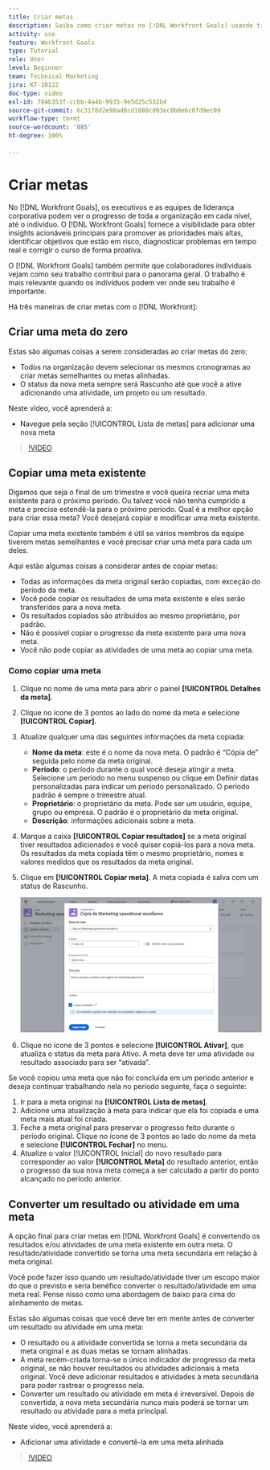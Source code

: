 ```yaml
---
title: Criar metas
description: Saiba como criar metas no [!DNL Workfront Goals] usando três opções diferentes.
activity: use
feature: Workfront Goals
type: Tutorial
role: User
level: Beginner
team: Technical Marketing
jira: KT-10122
doc-type: video
exl-id: 784b353f-cc6b-4a4b-9935-9e5d25c532b4
source-git-commit: 6c31f8d2e98ad8cd1880cd03ec0b0e6c0fd9ec09
workflow-type: tm+mt
source-wordcount: '885'
ht-degree: 100%

---
```


# Criar metas

No [!DNL Workfront Goals], os executivos e as equipes de liderança corporativa podem ver o progresso de toda a organização em cada nível, até o indivíduo. O [!DNL Workfront Goals] fornece a visibilidade para obter insights acionáveis principais para promover as prioridades mais altas, identificar objetivos que estão em risco, diagnosticar problemas em tempo real e corrigir o curso de forma proativa.

O [!DNL Workfront Goals] também permite que colaboradores individuais vejam como seu trabalho contribui para o panorama geral. O trabalho é mais relevante quando os indivíduos podem ver onde seu trabalho é importante.

Há três maneiras de criar metas com o [!DNL Workfront]:

## Criar uma meta do zero

Estas são algumas coisas a serem consideradas ao criar metas do zero:

* Todos na organização devem selecionar os mesmos cronogramas ao criar metas semelhantes ou metas alinhadas.
* O status da nova meta sempre será Rascunho até que você a ative adicionando uma atividade, um projeto ou um resultado.

Neste vídeo, você aprenderá a:

* Navegue pela seção [!UICONTROL Lista de metas] para adicionar uma nova meta

>[!VIDEO](https://video.tv.adobe.com/v/335191/?quality=12&learn=on)

## Copiar uma meta existente

Digamos que seja o final de um trimestre e você queira recriar uma meta existente para o próximo período. Ou talvez você não tenha cumprido a meta e precise estendê-la para o próximo período. Qual é a melhor opção para criar essa meta? Você desejará copiar e modificar uma meta existente.

Copiar uma meta existente também é útil se vários membros da equipe tiverem metas semelhantes e você precisar criar uma meta para cada um deles.

Aqui estão algumas coisas a considerar antes de copiar metas:

* Todas as informações da meta original serão copiadas, com exceção do período da meta.
* Você pode copiar os resultados de uma meta existente e eles serão transferidos para a nova meta.
* Os resultados copiados são atribuídos ao mesmo proprietário, por padrão.
* Não é possível copiar o progresso da meta existente para uma nova meta.
* Você não pode copiar as atividades de uma meta ao copiar uma meta.

### Como copiar uma meta

1. Clique no nome de uma meta para abrir o painel **[!UICONTROL Detalhes da meta]**.
1. Clique no ícone de 3 pontos ao lado do nome da meta e selecione **[!UICONTROL Copiar]**.
1. Atualize qualquer uma das seguintes informações da meta copiada:
   * **Nome da meta**: este é o nome da nova meta. O padrão é “Cópia de” seguida pelo nome da meta original.
   * **Período**: o período durante o qual você deseja atingir a meta. Selecione um período no menu suspenso ou clique em Definir datas personalizadas para indicar um período personalizado. O período padrão é sempre o trimestre atual.
   * **Proprietário**: o proprietário da meta. Pode ser um usuário, equipe, grupo ou empresa. O padrão é o proprietário da meta original.
   * **Descrição**: informações adicionais sobre a meta.

1. Marque a caixa **[!UICONTROL Copiar resultados]** se a meta original tiver resultados adicionados e você quiser copiá-los para a nova meta. Os resultados da meta copiada têm o mesmo proprietário, nomes e valores medidos que os resultados da meta original.

1. Clique em **[!UICONTROL Copiar meta]**. A meta copiada é salva com um status de Rascunho.

   ![Uma imagem do painel [!UICONTROL Detalhes da meta] no [!DNL Workfront Goals] com a opção [!UICONTROL Copiar] ](assets/03-workfront-goals-copy-a-goal.png)

1. Clique no ícone de 3 pontos e selecione **[!UICONTROL Ativar]**, que atualiza o status da meta para Ativo. A meta deve ter uma atividade ou resultado associado para ser “ativada”.

Se você copiou uma meta que não foi concluída em um período anterior e deseja continuar trabalhando nela no período seguinte, faça o seguinte:

1. Ir para a meta original na **[!UICONTROL Lista de metas]**.
1. Adicione uma atualização à meta para indicar que ela foi copiada e uma meta mais atual foi criada.
1. Feche a meta original para preservar o progresso feito durante o período original. Clique no ícone de 3 pontos ao lado do nome da meta e selecione **[!UICONTROL Fechar]** no menu.
1. Atualize o valor [!UICONTROL Inicial] do novo resultado para corresponder ao valor **[!UICONTROL Meta]** do resultado anterior, então o progresso da sua nova meta começa a ser calculado a partir do ponto alcançado no período anterior.

## Converter um resultado ou atividade em uma meta

A opção final para criar metas em [!DNL Workfront Goals] é convertendo os resultados e/ou atividades de uma meta existente em outra meta. O resultado/atividade convertido se torna uma meta secundária em relação à meta original.

Você pode fazer isso quando um resultado/atividade tiver um escopo maior do que o previsto e seria benéfico converter o resultado/atividade em uma meta real. Pense nisso como uma abordagem de baixo para cima do alinhamento de metas.

Estas são algumas coisas que você deve ter em mente antes de converter um resultado ou atividade em uma meta:

* O resultado ou a atividade convertida se torna a meta secundária da meta original e as duas metas se tornam alinhadas.
* A meta recém-criada torna-se o único indicador de progresso da meta original, se não houver resultados ou atividades adicionais à meta original. Você deve adicionar resultados e atividades à meta secundária para poder rastrear o progresso nela.
* Converter um resultado ou atividade em meta é irreversível. Depois de convertida, a nova meta secundária nunca mais poderá se tornar um resultado ou atividade para a meta principal.

Neste vídeo, você aprenderá a:

* Adicionar uma atividade e convertê-la em uma meta alinhada

>[!VIDEO](https://video.tv.adobe.com/v/335192/?quality=12&learn=on)

